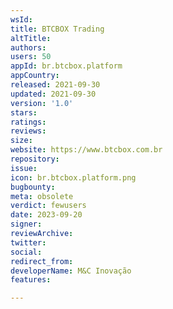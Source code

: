 ```yaml
---
wsId: 
title: BTCBOX Trading
altTitle: 
authors: 
users: 50
appId: br.btcbox.platform
appCountry: 
released: 2021-09-30
updated: 2021-09-30
version: '1.0'
stars: 
ratings: 
reviews: 
size: 
website: https://www.btcbox.com.br
repository: 
issue: 
icon: br.btcbox.platform.png
bugbounty: 
meta: obsolete
verdict: fewusers
date: 2023-09-20
signer: 
reviewArchive: 
twitter: 
social: 
redirect_from: 
developerName: M&C Inovação
features: 

---
```


